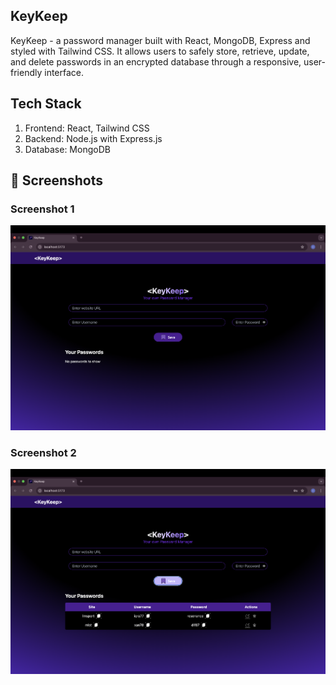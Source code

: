 ## KeyKeep

KeyKeep - a password manager built with React, MongoDB, Express and styled with Tailwind CSS. It allows users to safely store, retrieve, update, and delete passwords in an encrypted database through a responsive, user-friendly interface.

## Tech Stack

1. Frontend: React, Tailwind CSS
2. Backend: Node.js with Express.js
3. Database: MongoDB 

## 📸 Screenshots

### Screenshot 1
![screenshot1](./ss1.png)

### Screenshot 2
![screenshot2](./ss2.png)

